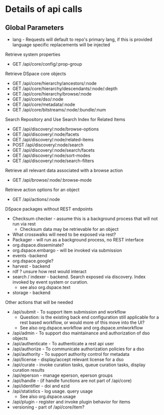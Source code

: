 
# Details of api calls

## Global Parameters
* lang - Requests will default to repo's primary lang, if this is provided language specific replacements will be injected

Retrieve system properties
  * GET  /api/core/config/:prop-group

Retrieve DSpace core objects
  * GET  /api/core/hierarchy/ancestors/:node
  * GET  /api/core/hierarchy/descendants/:node/:depth
  * GET  /api/core/hierarchy/browse/:node
  * GET  /api/core/dso/:node
  * GET  /api/core/metadata/:node
  * GET  /api/core/bitstreams/:node/:bundle/:num

Search Repository and Use Search Index for Related Items
  * GET  /api/discovery/:node/browse-options
  * GET  /api/discovery/:node/facets
  * GET  /api/discovery/:node/related-items
  * POST /api/discovery/:node/search
  * GET  /api/discovery/:node/search/facets
  * GET  /api/discovery/:node/sort-modes
  * GET  /api/discovery/:node/search-filters
  
Retrieve all relevant data associated with a browse action
  * GET  /api/browse/:node/:browse-mode
  
Retrieve action options for an object
  * GET  /api/actions/:node
  
DSpace packages without REST endpoints
* Checksum checker - assume this is a background process that will not run via rest
  * Checksum data may be retrievable for an object
* What crosswalks will need to be exposed via rest?
* Packager - will run as a background process, no REST interface
* org.dspace.disseminate?
* org.dspace.embargo - will be invoked via submission
* events -backend
* org.dspace.google?
* harvest - backend
* rdf ? unsure how rest would interact
* search / indexer - backend.  Search exposed via discovery.  Index invoked by event system or curation.
  * see also org.dspace.text
* storage - backend

Other actions that will be needed
* /api/submit - To support item submission and workflow
  * Question: is the existing back end configuration still applicable for a rest based workflow, or would more of this move into the UI?
  * See also org.dspace.workflow and org.dspace.xmlworkflow
* /api/admin - To support dso maintainance and authorization of dso objects
* /api/authenticate - To authenticate a rest api user
* /api/authorize - To communicate authorization policies for a dso
* /api/authority - To support authority control for metadata
* /api/license - display/accept relevant license for a dso
* /api/curate - invoke curation tasks, queue curation tasks, display curation results
* /api/eperson - manage eperson, eperson groups
* /api/handle - (if handle functions are not part of /api/core)
* /api/identifier - doi and ezid
* /api/statistics - log usage.  query usage
  * See also org.dspace.usage 
* /api/plugin - register and invoke plugin behavior for items
* versioning - part of /api/core/item?




